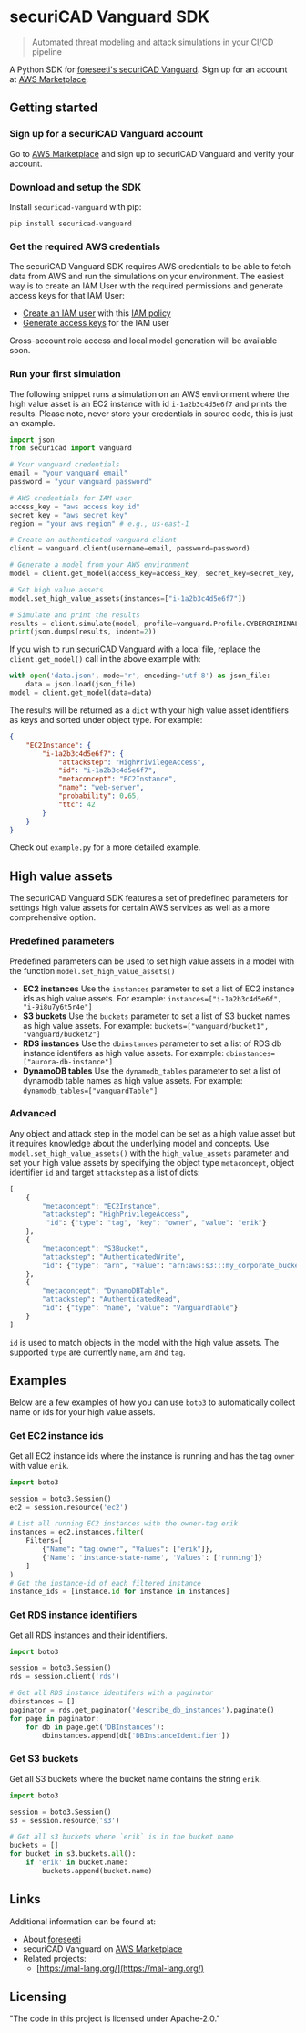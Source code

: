 # securiCAD Vanguard SDK
> Automated threat modeling and attack simulations in your CI/CD pipeline

A Python SDK for [foreseeti's securiCAD Vanguard](https://foreseeti.com/securicad-vanguard-for-aws/). Sign up for an account at [AWS Marketplace](https://aws.amazon.com/marketplace/pp/B08424ZMPS).

## Getting started

### Sign up for a securiCAD Vanguard account
Go to [AWS Marketplace](https://aws.amazon.com/marketplace/pp/B08424ZMPS) and sign up to securiCAD Vanguard and verify your account.

### Download and setup the SDK
Install `securicad-vanguard` with pip:
```shell
pip install securicad-vanguard
```

### Get the required AWS credentials
The securiCAD Vanguard SDK requires AWS credentials to be able to fetch data from AWS and run the simulations on your environment. The easiest way is to create an IAM User with the required permissions and generate access keys for that IAM User:
* [Create an IAM user](https://docs.aws.amazon.com/IAM/latest/UserGuide/id_users_create.html) with this [IAM policy](https://vanguard.securicad.com/iam_policy.json)
* [Generate access keys](https://docs.aws.amazon.com/IAM/latest/UserGuide/id_credentials_access-keys.html) for the IAM user

Cross-account role access and local model generation will be available soon.

### Run your first simulation
The following snippet runs a simulation on an AWS environment where the high value asset is an EC2 instance with id `i-1a2b3c4d5e6f7` and prints the results. Please note, never store your credentials in source code, this is just an example.
```python
import json
from securicad import vanguard

# Your vanguard credentials
email = "your vanguard email"
password = "your vanguard password"

# AWS credentials for IAM user
access_key = "aws access key id"
secret_key = "aws secret key"
region = "your aws region" # e.g., us-east-1

# Create an authenticated vanguard client
client = vanguard.client(username=email, password=password)

# Generate a model from your AWS environment
model = client.get_model(access_key=access_key, secret_key=secret_key, region=region)

# Set high value assets
model.set_high_value_assets(instances=["i-1a2b3c4d5e6f7"])

# Simulate and print the results
results = client.simulate(model, profile=vanguard.Profile.CYBERCRIMINAL)
print(json.dumps(results, indent=2))

```

If you wish to run securiCAD Vanguard with a local file, replace the `client.get_model()` call in the above example with:

```python
with open('data.json', mode='r', encoding='utf-8') as json_file:
    data = json.load(json_file)
model = client.get_model(data=data)

```

The results will be returned as a `dict` with your high value asset identifiers as keys and sorted under object type. For example:
```json
{
    "EC2Instance": {
        "i-1a2b3c4d5e6f7": {
            "attackstep": "HighPrivilegeAccess",
            "id": "i-1a2b3c4d5e6f7",
            "metaconcept": "EC2Instance",
            "name": "web-server",
            "probability": 0.65,
            "ttc": 42
        }
    }
}
```
Check out `example.py` for a more detailed example.

## High value assets
The securiCAD Vanguard SDK features a set of predefined parameters for settings high value assets for certain AWS services as well as a more comprehensive option.
### Predefined parameters
Predefined parameters can be used to set high value assets in a model with the function `model.set_high_value_assets()`
- **EC2 instances**
Use the `instances` parameter to set a list of EC2 instance ids as high value assets. For example: `instances=["i-1a2b3c4d5e6f", "i-9i8u7y6t5r4e"]`
- **S3 buckets**
Use the `buckets` parameter to set a list of S3 bucket names as high value assets. For example: `buckets=["vanguard/bucket1", "vanguard/bucket2"]`
- **RDS instances**
Use the `dbinstances` parameter to set a list of RDS db instance identifers as high value assets. For example: `dbinstances=["aurora-db-instance"]`
- **DynamoDB tables**
Use the `dynamodb_tables` parameter to set a list of dynamodb table names as high value assets. For example: `dynamodb_tables=["vanguardTable"]`

### Advanced
Any object and attack step in the model can be set as a high value asset but it requires knowledge about the underlying model and concepts. Use `model.set_high_value_assets()` with the `high_value_assets` parameter and set your high value assets by specifying the object type `metaconcept`, object identifier `id` and target `attackstep` as a list of dicts:
```python
[
    {
        "metaconcept": "EC2Instance",
        "attackstep": "HighPrivilegeAccess",
         "id": {"type": "tag", "key": "owner", "value": "erik"}
    },    
    {
        "metaconcept": "S3Bucket",
        "attackstep": "AuthenticatedWrite",
        "id": {"type": "arn", "value": "arn:aws:s3:::my_corporate_bucket/"}  
    },
    {
        "metaconcept": "DynamoDBTable",
        "attackstep": "AuthenticatedRead",
        "id": {"type": "name", "value": "VanguardTable"}
    }
]
```
`id` is used to match objects in the model with the high value assets. The supported `type` are currently `name`, `arn` and `tag`.

## Examples
Below are a few examples of how you can use `boto3` to automatically collect name or ids for your high value assets.

### Get EC2 instance ids
Get all EC2 instance ids where the instance is running and has the tag `owner` with value `erik`.

```python
import boto3

session = boto3.Session()
ec2 = session.resource('ec2')

# List all running EC2 instances with the owner-tag erik
instances = ec2.instances.filter(
    Filters=[
        {"Name": "tag:owner", "Values": ["erik"]},
        {'Name': 'instance-state-name', 'Values': ['running']}
    ]
)
# Get the instance-id of each filtered instance
instance_ids = [instance.id for instance in instances]

```

### Get RDS instance identifiers
Get all RDS instances and their identifiers.

```python
import boto3

session = boto3.Session()
rds = session.client('rds')

# Get all RDS instance identifers with a paginator
dbinstances = []
paginator = rds.get_paginator('describe_db_instances').paginate()
for page in paginator:
    for db in page.get('DBInstances'):
        dbinstances.append(db['DBInstanceIdentifier'])

```

### Get S3 buckets
Get all S3 buckets where the bucket name contains the string `erik`.

```python
import boto3

session = boto3.Session()
s3 = session.resource('s3')

# Get all s3 buckets where `erik` is in the bucket name
buckets = []
for bucket in s3.buckets.all():
    if 'erik' in bucket.name:
        buckets.append(bucket.name)

```

## Links

Additional information can be found at:

- About [foreseeti](https://foreseeti.com/)
- securiCAD Vanguard on [AWS Marketplace](https://aws.amazon.com/marketplace/pp/foreseeti-securiCAD-Vanguard/B08424ZMPS)
- Related projects:
  - [https://mal-lang.org/](https://mal-lang.org/)

## Licensing

"The code in this project is licensed under Apache-2.0."
